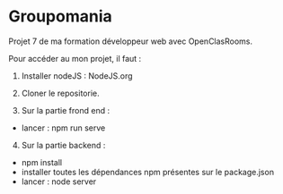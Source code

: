 # Groupomania

Projet 7 de ma formation développeur web avec OpenClasRooms.

Pour accéder au mon projet, il faut :

1. Installer nodeJS : NodeJS.org
2. Cloner le repositorie.

3. Sur la partie frond end : 
* lancer : npm run serve

4. Sur la partie backend :
* npm install
* installer toutes les dépendances npm présentes sur le package.json
* lancer : node server